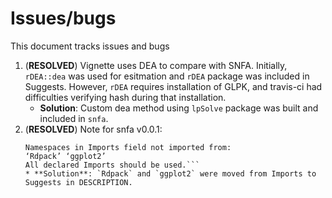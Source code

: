 # Issues/bugs

This document tracks issues and bugs

1. (**RESOLVED**) Vignette uses DEA to compare with SNFA. Initially, `rDEA::dea` was used for esitmation and `rDEA` package was included in Suggests. However, `rDEA` requires installation of GLPK, and travis-ci had difficulties verifying hash during that installation.
	* **Solution**: Custom dea method using `lpSolve` package was built and included in `snfa`.
2. (**RESOLVED**) Note for snfa v0.0.1:
	```checking dependencies in R code ... NOTE
	Namespaces in Imports field not imported from:
	‘Rdpack’ ‘ggplot2’
	All declared Imports should be used.```
	* **Solution**: `Rdpack` and `ggplot2` were moved from Imports to Suggests in DESCRIPTION.
